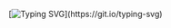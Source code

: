 [![Typing SVG](https://readme-typing-svg.demolab.com?font=Operator+Mono&pause=1000&color=0BF700&multiline=true&width=435&height=100&lines=Hello%2C+strange!+My+name+is+Marco.;I+hope+you+find+what+you+came+for...;Knowledge+is+the+path+to+freedom!!!)](https://git.io/typing-svg)

